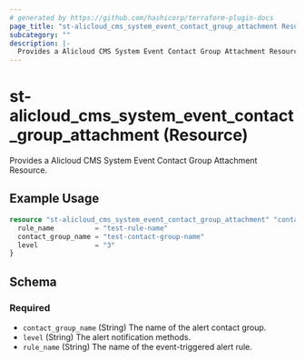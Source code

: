 ```yaml
---
# generated by https://github.com/hashicorp/terraform-plugin-docs
page_title: "st-alicloud_cms_system_event_contact_group_attachment Resource - st-alicloud"
subcategory: ""
description: |-
  Provides a Alicloud CMS System Event Contact Group Attachment Resource.
---
```


# st-alicloud_cms_system_event_contact_group_attachment (Resource)

Provides a Alicloud CMS System Event Contact Group Attachment Resource.

## Example Usage

```terraform
resource "st-alicloud_cms_system_event_contact_group_attachment" "contact_group_attachment" {
  rule_name          = "test-rule-name"
  contact_group_name = "test-contact-group-name"
  level              = "3"
}
```

<!-- schema generated by tfplugindocs -->
## Schema

### Required

- `contact_group_name` (String) The name of the alert contact group.
- `level` (String) The alert notification methods.
- `rule_name` (String) The name of the event-triggered alert rule.
